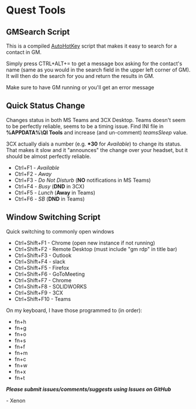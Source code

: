 # Quest Tools

## GMSearch Script
This is a compiled [AutoHotKey](https://autohotkey.com/ "AutoHotKey's Homepage") script that makes it easy to search for a contact in GM.

Simply press CTRL+ALT+= to get a message box asking for the contact's name (same as you would in the search field in the upper left corner of GM). It will then do the search for you and return the results in GM.

Make sure to have GM running or you'll get an error message

## Quick Status Change
Changes status in both MS Teams and 3CX Desktop. Teams doesn't seem to be perfectly reliable, seems to be a timing issue. Find INI file in **%APPDATA%\QI Tools** and increase (and un-comment) *teamsSleep* value.

3CX actually dials a number (e.g. **\*30** for *Available*) to change its status. That makes it slow and it "announces" the change over your headset, but it should be almost perfectly reliable.

+ Ctrl+F1  - *Available*
+ Ctrl+F2  - *Away*
+ Ctrl+F3  - *Do Not Disturb* (**NO** notifications in MS Teams)
+ Ctrl+F4  - *Busy* (**DND** in 3CX)
+ Ctrl+F5  - *Lunch* (**Away** in Teams)
+ Ctrl+F6  - *SB* (**DND** in Teams)

## Window Switching Script
Quick switching to commonly open windows

+ Ctrl+Shift+F1  - Chrome (open new instance if not running)
+ Ctrl+Shift+F2  - Remote Desktop (must include "gm rdp" in title bar)
+ Ctrl+Shift+F3  - Outlook
+ Ctrl+Shift+F4  - slack
+ Ctrl+Shift+F5  - Firefox
+ Ctrl+Shift+F6  - GoToMeeting
+ Ctrl+Shift+F7  - Chrome
+ Ctrl+Shift+F8  - SOLIDWORKS
+ Ctrl+Shift+F9  - 3CX
+ Ctrl+Shift+F10 - Teams

On my keyboard, I have those programmed to (in order):
+ fn+h
+ fn+g
+ fn+o
+ fn+s
+ fn+f
+ fn+m
+ fn+c
+ fn+w
+ fn+x
+ fn+t

**_Please submit issues/comments/suggests using Issues on GitHub_**

\- Xenon
